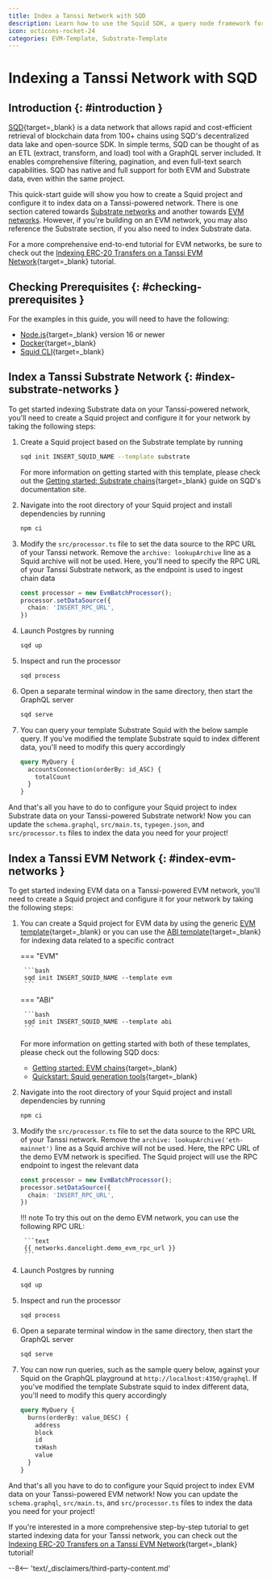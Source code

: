 ```yaml
---
title: Index a Tanssi Network with SQD
description: Learn how to use the Squid SDK, a query node framework for Substrate-based chains, to index and process data on a Tanssi-powered EVM or Substrate network.
icon: octicons-rocket-24
categories: EVM-Template, Substrate-Template
---
```


# Indexing a Tanssi Network with SQD

## Introduction {: #introduction }

[SQD](https://www.sqd.dev/){target=\_blank} is a data network that allows rapid and cost-efficient retrieval of blockchain data from 100+ chains using SQD's decentralized data lake and open-source SDK. In simple terms, SQD can be thought of as an ETL (extract, transform, and load) tool with a GraphQL server included. It enables comprehensive filtering, pagination, and even full-text search capabilities. SQD has native and full support for both EVM and Substrate data, even within the same project.

This quick-start guide will show you how to create a Squid project and configure it to index data on a Tanssi-powered network. There is one section catered towards [Substrate networks](#index-substrate-networks) and another towards [EVM networks](#index-evm-networks). However, if you're building on an EVM network, you may also reference the Substrate section, if you also need to index Substrate data.

For a more comprehensive end-to-end tutorial for EVM networks, be sure to check out the [Indexing ERC-20 Transfers on a Tanssi EVM Network](/builders/toolkit/integrations/indexers/sqd/erc20-transfers/){target=\_blank} tutorial.

## Checking Prerequisites {: #checking-prerequisites }

For the examples in this guide, you will need to have the following:

 - [Node.js](https://nodejs.org/en/download){target=\_blank} version 16 or newer
 - [Docker](https://docs.docker.com/get-docker){target=\_blank}
 - [Squid CLI](https://docs.sqd.dev/squid-cli/installation){target=\_blank}

## Index a Tanssi Substrate Network {: #index-substrate-networks }

To get started indexing Substrate data on your Tanssi-powered network, you'll need to create a Squid project and configure it for your network by taking the following steps:

1. Create a Squid project based on the Substrate template by running

    ```bash
    sqd init INSERT_SQUID_NAME --template substrate
    ```

    For more information on getting started with this template, please check out the [Getting started: Substrate chains](https://docs.sqd.dev/sdk/how-to-start/squid-development/?template-tech=substrate){target=\_blank} guide on SQD's documentation site.

2. Navigate into the root directory of your Squid project and install dependencies by running

    ```bash
    npm ci
    ```

3. Modify the `src/processor.ts` file to set the data source to the RPC URL of your Tanssi network. Remove the `archive: lookupArchive` line as a Squid archive will not be used. Here, you'll need to specify the RPC URL of your Tanssi Substrate network, as the endpoint is used to ingest chain data

    ```ts
    const processor = new EvmBatchProcessor();
    processor.setDataSource({
      chain: 'INSERT_RPC_URL',
    })
    ```

4. Launch Postgres by running

    ```bash
    sqd up
    ```

5. Inspect and run the processor

    ```bash
    sqd process
    ```

6. Open a separate terminal window in the same directory, then start the GraphQL server

    ```bash
    sqd serve
    ```

7. You can query your template Substrate Squid with the below sample query. If you've modified the template Substrate squid to index different data, you'll need to modify this query accordingly

    ```graphql
    query MyQuery {
      accountsConnection(orderBy: id_ASC) {
        totalCount
      }
    }
    ```

And that's all you have to do to configure your Squid project to index Substrate data on your Tanssi-powered Substrate network! Now you can update the `schema.graphql`, `src/main.ts`, `typegen.json`, and `src/processor.ts` files to index the data you need for your project!

## Index a Tanssi EVM Network {: #index-evm-networks }

To get started indexing EVM data on a Tanssi-powered EVM network, you'll need to create a Squid project and configure it for your network by taking the following steps:

1. You can create a Squid project for EVM data by using the generic [EVM template](https://github.com/subsquid-labs/squid-evm-template){target=\_blank} or you can use the [ABI template](https://github.com/subsquid-labs/squid-abi-template){target=\_blank} for indexing data related to a specific contract

    === "EVM"

        ```bash
        sqd init INSERT_SQUID_NAME --template evm
        ```

    === "ABI"

        ```bash
        sqd init INSERT_SQUID_NAME --template abi
        ```

    For more information on getting started with both of these templates, please check out the following SQD docs:

      - [Getting started: EVM chains](https://docs.sqd.dev/sdk/how-to-start/squid-development/?template-tech=evm){target=\_blank}
      - [Quickstart: Squid generation tools](https://docs.sqd.dev/sdk/resources/tools/squid-gen/){target=\_blank}

2. Navigate into the root directory of your Squid project and install dependencies by running

    ```bash
    npm ci
    ```

3. Modify the `src/processor.ts` file to set the data source to the RPC URL of your Tanssi network. Remove the `archive: lookupArchive('eth-mainnet')` line as a Squid archive will not be used. Here, the RPC URL of the demo EVM network is specified. The Squid project will use the RPC endpoint to ingest the relevant data

    ```ts
    const processor = new EvmBatchProcessor();
    processor.setDataSource({
      chain: 'INSERT_RPC_URL',
    })
    ```

    !!! note
        To try this out on the demo EVM network, you can use the following RPC URL:

        ```text
        {{ networks.dancelight.demo_evm_rpc_url }}
        ```

4. Launch Postgres by running

    ```bash
    sqd up
    ```

5. Inspect and run the processor

    ```bash
    sqd process
    ```

6. Open a separate terminal window in the same directory, then start the GraphQL server

    ```bash
    sqd serve
    ```

7. You can now run queries, such as the sample query below, against your Squid on the GraphQL playground at `http://localhost:4350/graphql`. If you've modified the template Substrate squid to index different data, you'll need to modify this query accordingly

    ```graphql
    query MyQuery {
      burns(orderBy: value_DESC) {
        address
        block
        id
        txHash
        value
      }
    }
    ```

And that's all you have to do to configure your Squid project to index EVM data on your Tanssi-powered EVM network! Now you can update the `schema.graphql`, `src/main.ts`, and `src/processor.ts` files to index the data you need for your project!

If you're interested in a more comprehensive step-by-step tutorial to get started indexing data for your Tanssi network, you can check out the [Indexing ERC-20 Transfers on a Tanssi EVM Network](/builders/toolkit/integrations/indexers/sqd/erc20-transfers/){target=\_blank} tutorial!

--8<-- 'text/_disclaimers/third-party-content.md'
